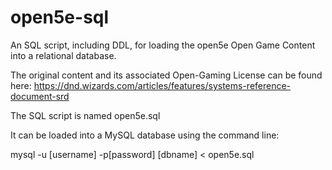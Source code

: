 # open5e-sql
An SQL script, including DDL, for loading the open5e Open Game Content into a relational database.

The original content and its associated Open-Gaming License can be found here:
https://dnd.wizards.com/articles/features/systems-reference-document-srd

The SQL script is named open5e.sql

It can be loaded into a MySQL database using the command line:

mysql -u [username] -p[password] [dbname] < open5e.sql
